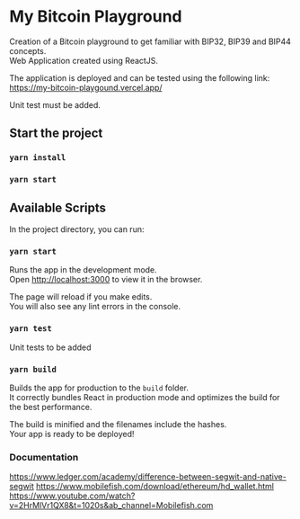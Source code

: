 # My Bitcoin Playground

Creation of a Bitcoin playground to get familiar with BIP32, BIP39 and BIP44 concepts.  
Web Application created using ReactJS. 

The application is deployed and can be tested using the following link: https://my-bitcoin-playgound.vercel.app/

Unit test must be added.

## Start the project

### `yarn install`
### `yarn start`

## Available Scripts

In the project directory, you can run:

### `yarn start`

Runs the app in the development mode.\
Open [http://localhost:3000](http://localhost:3000) to view it in the browser.

The page will reload if you make edits.\
You will also see any lint errors in the console.

### `yarn test`

Unit tests to be added


### `yarn build`

Builds the app for production to the `build` folder.\
It correctly bundles React in production mode and optimizes the build for the best performance.

The build is minified and the filenames include the hashes.\
Your app is ready to be deployed!

### Documentation

https://www.ledger.com/academy/difference-between-segwit-and-native-segwit
https://www.mobilefish.com/download/ethereum/hd_wallet.html
https://www.youtube.com/watch?v=2HrMlVr1QX8&t=1020s&ab_channel=Mobilefish.com